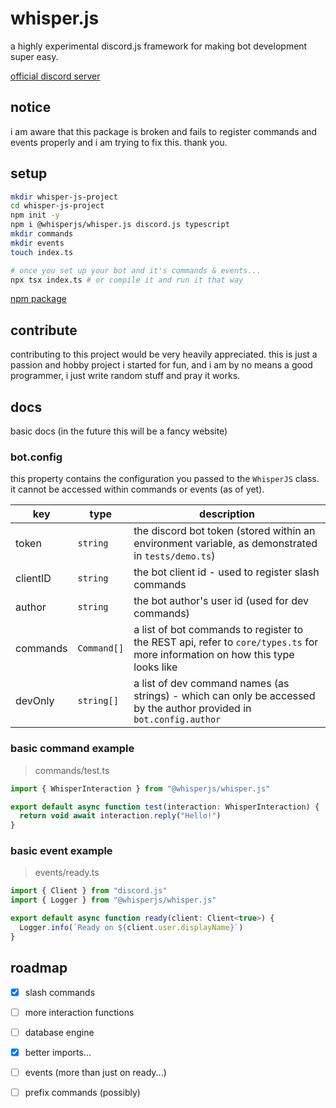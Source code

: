 # whisper.js

a highly experimental discord.js framework for making bot development super easy.

[official discord server](https://discord.gg/pKppEudtxW)

## notice

i am aware that this package is broken and fails to register commands and events properly and i am trying to fix this. thank you.

## setup

```bash
mkdir whisper-js-project
cd whisper-js-project
npm init -y
npm i @whisperjs/whisper.js discord.js typescript
mkdir commands
mkdir events
touch index.ts

# once you set up your bot and it's commands & events...
npx tsx index.ts # or compile it and run it that way
```

[npm package](https://www.npmjs.com/package/@whisperjs/whisper.js)

## contribute

contributing to this project would be very heavily appreciated. this is just a passion and hobby project i started for fun, and i am by no means a good programmer, i just write random stuff and pray it works.

## docs

basic docs (in the future this will be a fancy website)

### bot.config

this property contains the configuration you passed to the `WhisperJS` class. it cannot be accessed within commands or events (as of yet).

| key   | type        | description          |
|-------|-------------|----------------------|
| token  | `string`      | the discord bot token (stored within an environment variable, as demonstrated in `tests/demo.ts`) |
| clientID   | `string`         | the bot client id - used to register slash commands   |
| author | `string`      | the bot author's user id (used for dev commands)     |
| commands | `Command[]`      | a list of bot commands to register to the REST api, refer to `core/types.ts` for more information on how this type looks like |
| devOnly | `string[]`      | a list of dev command names (as strings) - which can only be accessed by the author provided in `bot.config.author`     |

### basic command example

> commands/test.ts
```ts
import { WhisperInteraction } from "@whisperjs/whisper.js"

export default async function test(interaction: WhisperInteraction) {
  return void await interaction.reply("Hello!")
}
```

### basic event example

> events/ready.ts
```ts
import { Client } from "discord.js"
import { Logger } from "@whisperjs/whisper.js"

export default async function ready(client: Client<true>) {
  Logger.info(`Ready on ${client.user.displayName}`)
}
```

## roadmap

- [x] slash commands

- [ ] more interaction functions

- [ ] database engine

- [x] better imports...

- [ ] events (more than just on ready...)

- [ ] prefix commands (possibly)
